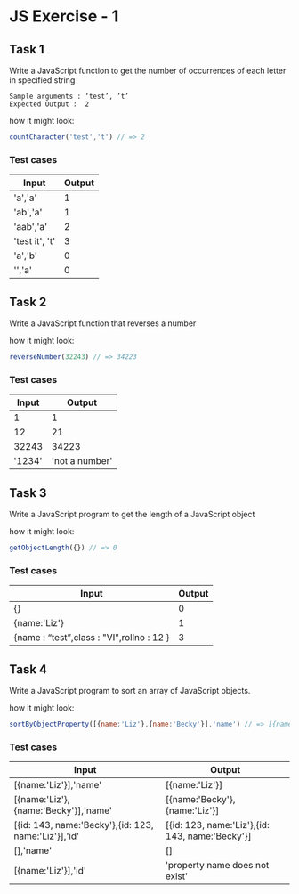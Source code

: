 # JS Exercise - 1

## Task 1

Write a JavaScript function to  get the number of occurrences of each letter in specified string

```
Sample arguments : ‘test’, ’t’
Expected Output :  2
```

how it might look:
```javascript
countCharacter('test','t') // => 2
```

### Test cases
| Input | Output |
|-------|--------|
|'a','a'| 1 |
|'ab','a'|1 |
|'aab','a'|2|
|'test it', 't'|3|
|'a','b'|0|
|'','a'|0|

## Task 2

Write a JavaScript function that reverses a number

how it might look:
```javascript
reverseNumber(32243) // => 34223
```

### Test cases

| Input | Output |
|-------|--------|
|1|1|
|12|21|
|32243|34223|
|'1234'| 'not a number'|

## Task 3 

Write a JavaScript program to get the length of a JavaScript object

how it might look:

```javascript
getObjectLength({}) // => 0
```

### Test cases

| Input | Output |
|-------|--------|
|{}|0|
|{name:'Liz'}|1 |
|{name : “test”,class : "VI",rollno : 12 }|3|

## Task 4 

Write a JavaScript program to sort an array of JavaScript objects.

how it might look: 

```javascript
sortByObjectProperty([{name:'Liz'},{name:'Becky'}],'name') // => [{name:'Becky'},{name:'Liz'}]
```

### Test cases

| Input | Output |
|-------|--------|
|[{name:'Liz'}],'name'|[{name:'Liz'}]|
|[{name:'Liz'},{name:'Becky'}],'name'|[{name:'Becky'},{name:'Liz'}]|
|[{id: 143, name:'Becky'},{id: 123, name:'Liz'}],'id'|[{id: 123, name:'Liz'},{id: 143, name:'Becky'}]|
|[],'name'|[]|
|[{name:'Liz'}],'id'|'property name does not exist'|








